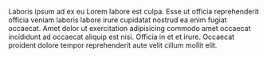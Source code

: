 

Laboris ipsum ad ex eu Lorem labore est culpa. Esse ut officia reprehenderit officia veniam laboris labore irure cupidatat nostrud ea enim fugiat occaecat. Amet dolor ut exercitation adipisicing commodo amet occaecat incididunt ad occaecat aliquip est nisi. Officia in et et irure. Occaecat proident dolore tempor reprehenderit aute velit cillum mollit elit.